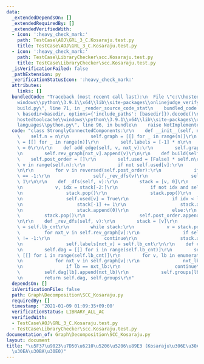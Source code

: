 ```yaml
---
data:
  _extendedDependsOn: []
  _extendedRequiredBy: []
  _extendedVerifiedWith:
  - icon: ':heavy_check_mark:'
    path: TestCase\AOJ\GRL_3_C.Kosaraju.test.py
    title: TestCase\AOJ\GRL_3_C.Kosaraju.test.py
  - icon: ':heavy_check_mark:'
    path: TestCase\LibraryChecker\scc.Kosaraju.test.py
    title: TestCase\LibraryChecker\scc.Kosaraju.test.py
  _isVerificationFailed: false
  _pathExtension: py
  _verificationStatusIcon: ':heavy_check_mark:'
  attributes:
    links: []
  bundledCode: "Traceback (most recent call last):\n  File \"c:\\hostedtoolcache\\\
    windows\\python\\3.9.1\\x64\\lib\\site-packages\\onlinejudge_verify\\documentation\\\
    build.py\", line 71, in _render_source_code_stat\n    bundled_code = language.bundle(stat.path,\
    \ basedir=basedir, options={'include_paths': [basedir]}).decode()\n  File \"c:\\\
    hostedtoolcache\\windows\\python\\3.9.1\\x64\\lib\\site-packages\\onlinejudge_verify\\\
    languages\\python.py\", line 96, in bundle\n    raise NotImplementedError\nNotImplementedError\n"
  code: "class StronglyConnectedComponents:\r\n    def __init__(self, n):\r\n    \
    \    self.n = n\r\n        self.graph = [[] for _ in range(n)]\r\n        self.rev_graph\
    \ = [[] for _ in range(n)]\r\n        self.labels = [-1] * n\r\n        self.lb_cnt\
    \ = 0\r\n\r\n    def add_edge(self, v, nxt_v):\r\n        self.graph[v].append(nxt_v)\r\
    \n        self.rev_graph[nxt_v].append(v)\r\n\r\n    def build(self):\r\n    \
    \    self.post_order = []\r\n        self.used = [False] * self.n\r\n        for\
    \ v in range(self.n):\r\n            if not self.used[v]:\r\n                self._dfs(v)\r\
    \n\r\n        for v in reversed(self.post_order):\r\n            if self.labels[v]\
    \ == -1:\r\n                self._rev_dfs(v)\r\n                self.lb_cnt +=\
    \ 1\r\n\r\n    def _dfs(self, v):\r\n        stack = [v, 0]\r\n        while stack:\r\
    \n            v, idx = stack[-2:]\r\n            if not idx and self.used[v]:\r\
    \n                stack.pop()\r\n                stack.pop()\r\n            else:\r\
    \n                self.used[v] = True\r\n                if idx < len(self.graph[v]):\r\
    \n                    stack[-1] += 1\r\n                    stack.append(self.graph[v][idx])\r\
    \n                    stack.append(0)\r\n                else:\r\n           \
    \         stack.pop()\r\n                    self.post_order.append(stack.pop())\r\
    \n\r\n    def _rev_dfs(self, v):\r\n        stack = [v]\r\n        self.labels[v]\
    \ = self.lb_cnt\r\n        while stack:\r\n            v = stack.pop()\r\n   \
    \         for nxt_v in self.rev_graph[v]:\r\n                if self.labels[nxt_v]\
    \ != -1:\r\n                    continue\r\n                stack.append(nxt_v)\r\
    \n                self.labels[nxt_v] = self.lb_cnt\r\n\r\n    def construct_dag(self):\r\
    \n        self.dag = [[] for i in range(self.lb_cnt)]\r\n        self.groups =\
    \ [[] for i in range(self.lb_cnt)]\r\n        for v, lb in enumerate(self.labels):\r\
    \n            for nxt_v in self.graph[v]:\r\n                nxt_lb = self.labels[nxt_v]\r\
    \n                if lb == nxt_lb:\r\n                    continue\r\n       \
    \         self.dag[lb].append(nxt_lb)\r\n            self.groups[lb].append(v)\r\
    \n        return self.dag, self.groups\r\n"
  dependsOn: []
  isVerificationFile: false
  path: Graph\Decomposition\SCC_Kosaraju.py
  requiredBy: []
  timestamp: '2021-01-09 01:09:35+09:00'
  verificationStatus: LIBRARY_ALL_AC
  verifiedWith:
  - TestCase\AOJ\GRL_3_C.Kosaraju.test.py
  - TestCase\LibraryChecker\scc.Kosaraju.test.py
documentation_of: Graph\Decomposition\SCC_Kosaraju.py
layout: document
title: "\u5F37\u9023\u7D50\u6210\u5206\u5206\u89E3 (Kosaraju\u306E\u30A2\u30EB\u30B4\
  \u30EA\u30BA\u30E0)"
---
```

